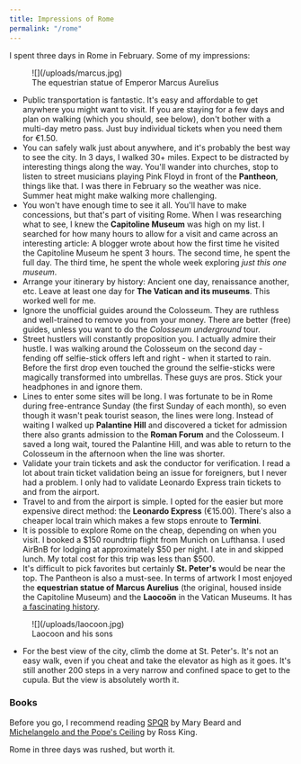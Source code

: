 ```yaml
---
title: Impressions of Rome
permalink: "/rome"
---
```


I spent three days in Rome in February. Some of my impressions:

<figure markdown="1">
  ![](/uploads/marcus.jpg)
  <figcaption>The equestrian statue of Emperor Marcus Aurelius</figcaption>
</figure>


- Public transportation is fantastic. It's easy and affordable to get anywhere you might want to visit. If you are staying for a few days and plan on walking (which you should, see below), don't bother with a multi-day metro pass. Just buy individual tickets when you need them for €1.50.
- You can safely walk just about anywhere, and it's probably the best way to see the city. In 3 days, I walked 30+ miles. Expect to be distracted by interesting things along the way. You'll wander into churches, stop to listen to street musicians playing Pink Floyd in front of the **Pantheon**, things like that. I was there in February so the weather was nice. Summer heat might make walking more challenging.
- You won't have enough time to see it all. You'll have to make concessions, but that's part of visiting Rome. When I was researching what to see, I knew the **Capitoline Museum** was high on my list. I searched for how many hours to allow for a visit and came across an interesting article: A blogger wrote about how the first time he visited the Capitoline Museum he spent 3 hours. The second time, he spent the full day. The third time, he spent the whole week exploring *just this one museum*.
- Arrange your itinerary by history: Ancient one day, renaissance another, etc. Leave at least one day for **The Vatican and its museums**. This worked well for me.
- Ignore the unofficial guides around the Colosseum. They are ruthless and well-trained to remove you from your money. There are better (free) guides, unless you want to do the *Colosseum underground* tour.
- Street hustlers will constantly proposition you. I actually admire their hustle. I was walking around the Colosseum on the second day - fending off selfie-stick offers left and right - when it started to rain. Before the first drop even touched the ground the selfie-sticks were magically transformed into umbrellas. These guys are pros. Stick your headphones in and ignore them.
- Lines to enter some sites will be long. I was fortunate to be in Rome during free-entrance Sunday (the first Sunday of each month), so even though it wasn't peak tourist season, the lines were long. Instead of waiting I walked up **Palantine Hill** and discovered a ticket for admission there also grants admission to the **Roman Forum** and the Colosseum. I saved a long wait, toured the Palantine Hill, and was able to return to the Colosseum in the afternoon when the line was shorter.
- Validate your train tickets and ask the conductor for verification. I read a lot about train ticket validation being an issue for foreigners, but I never had a problem. I only had to validate Leonardo Express train tickets to and from the airport.
- Travel to and from the airport is simple. I opted for the easier but more expensive direct method: the **Leonardo Express** (€15.00). There's also a cheaper local train which makes a few stops enroute to **Termini**.
- It is possible to explore Rome on the cheap, depending on when you visit. I booked a $150 roundtrip flight from Munich on Lufthansa. I used AirBnB for lodging at approximately $50 per night. I ate in and skipped lunch. My total cost for this trip was less than $500.
- It's difficult to pick favorites but certainly **St. Peter's** would be near the top. The Pantheon is also a must-see. In terms of artwork I most enjoyed the **equestrian statue of Marcus Aurelius** (the original, housed inside the Capitoline Museum) and the **Laocoön** in the Vatican Museums. It has [a fascinating history](https://en.m.wikipedia.org/wiki/Laocoön_and_His_Sons).

<figure markdown="1">
  ![](/uploads/laocoon.jpg)
  <figcaption>Laocoon and his sons</figcaption>
</figure>

- For the best view of the city, climb the dome at St. Peter's. It's not an easy walk, even if you cheat and take the elevator as high as it goes. It's still another 200 steps in a very narrow and confined space to get to the cupula. But the view is absolutely worth it.

### Books

Before you go, I recommend reading [SPQR](http://www.amazon.com/dp/1631492225/?tag=tress-20) by Mary Beard and [Michelangelo and the Pope's Ceiling](http://www.amazon.com/dp/0142003697/?tag=tress-20) by Ross King.

Rome in three days was rushed, but worth it.
